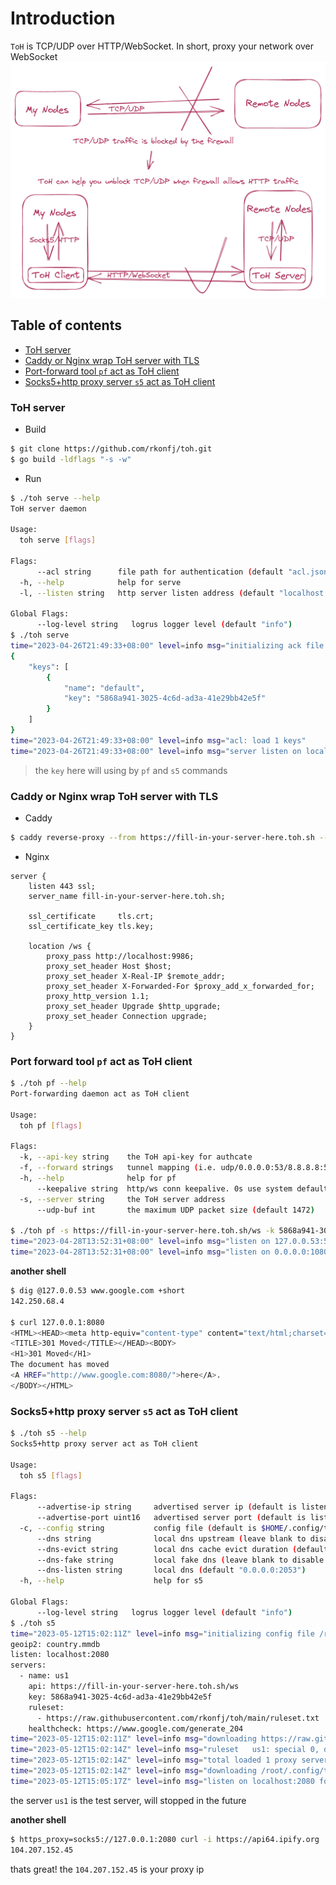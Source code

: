 # Introduction
`ToH` is TCP/UDP over HTTP/WebSocket. In short, proxy your network over WebSocket
![connect to refused nodes](overview.png)
## Table of contents
- [ToH server](#toh-server)
- [Caddy or Nginx wrap ToH server with TLS](#caddy-or-nginx-wrap-toh-server-with-tls)
- [Port-forward tool `pf` act as ToH client](#port-forward-tool-pf-act-as-toh-client)
- [Socks5+http proxy server `s5` act as ToH client](#socks5http-proxy-server-s5-act-as-toh-client)

### ToH server
- Build
```sh
$ git clone https://github.com/rkonfj/toh.git
$ go build -ldflags "-s -w"
```

- Run
```sh
$ ./toh serve --help
ToH server daemon

Usage:
  toh serve [flags]

Flags:
      --acl string      file path for authentication (default "acl.json")
  -h, --help            help for serve
  -l, --listen string   http server listen address (default "localhost:9986")

Global Flags:
      --log-level string   logrus logger level (default "info")
$ ./toh serve
time="2023-04-26T21:49:33+08:00" level=info msg="initializing ack file acl.json"
{
    "keys": [
        {
            "name": "default",
            "key": "5868a941-3025-4c6d-ad3a-41e29bb42e5f"
        }
    ]
}
time="2023-04-26T21:49:33+08:00" level=info msg="acl: load 1 keys"
time="2023-04-26T21:49:33+08:00" level=info msg="server listen on localhost:9986 now"
```
> the `key` here will using by `pf` and `s5` commands

### Caddy or Nginx wrap ToH server with TLS
- Caddy
```sh
$ caddy reverse-proxy --from https://fill-in-your-server-here.toh.sh --to localhost:9986
```

- Nginx
```
server {
	listen 443 ssl;
	server_name fill-in-your-server-here.toh.sh;

	ssl_certificate     tls.crt;
	ssl_certificate_key tls.key;

	location /ws {
		proxy_pass http://localhost:9986;
		proxy_set_header Host $host;
		proxy_set_header X-Real-IP $remote_addr;
		proxy_set_header X-Forwarded-For $proxy_add_x_forwarded_for;
		proxy_http_version 1.1;
		proxy_set_header Upgrade $http_upgrade;
		proxy_set_header Connection upgrade;
	}
}
```
### Port forward tool `pf` act as ToH client

```sh
$ ./toh pf --help
Port-forwarding daemon act as ToH client

Usage:
  toh pf [flags]

Flags:
  -k, --api-key string    the ToH api-key for authcate
  -f, --forward strings   tunnel mapping (i.e. udp/0.0.0.0:53/8.8.8.8:53)
  -h, --help              help for pf
      --keepalive string  http/ws conn keepalive. 0s use system default (default "0s")
  -s, --server string     the ToH server address
      --udp-buf int       the maximum UDP packet size (default 1472)

$ ./toh pf -s https://fill-in-your-server-here.toh.sh/ws -k 5868a941-3025-4c6d-ad3a-41e29bb42e5f -f udp/127.0.0.53:53/8.8.8.8:53 -f tcp/0.0.0.0:1080/google.com:80
time="2023-04-28T13:52:31+08:00" level=info msg="listen on 127.0.0.53:53 for udp://8.8.8.8:53 now"
time="2023-04-28T13:52:31+08:00" level=info msg="listen on 0.0.0.0:1080 for tcp://google.com:80 now"
```

**another shell**
```sh
$ dig @127.0.0.53 www.google.com +short
142.250.68.4

$ curl 127.0.0.1:8080
<HTML><HEAD><meta http-equiv="content-type" content="text/html;charset=utf-8">
<TITLE>301 Moved</TITLE></HEAD><BODY>
<H1>301 Moved</H1>
The document has moved
<A HREF="http://www.google.com:8080/">here</A>.
</BODY></HTML>
```

### Socks5+http proxy server `s5` act as ToH client
```sh
$ ./toh s5 --help
Socks5+http proxy server act as ToH client

Usage:
  toh s5 [flags]

Flags:
      --advertise-ip string     advertised server ip (default is listen ip)
      --advertise-port uint16   advertised server port (default is listen port)
  -c, --config string           config file (default is $HOME/.config/toh/socks5.yml)
      --dns string              local dns upstream (leave blank to disable local dns)
      --dns-evict string        local dns cache evict duration (default "2h")
      --dns-fake string         local fake dns (leave blank to disable fake dns)
      --dns-listen string       local dns (default "0.0.0.0:2053")
  -h, --help                    help for s5

Global Flags:
      --log-level string   logrus logger level (default "info")
$ ./toh s5
time="2023-05-12T15:02:11Z" level=info msg="initializing config file /root/.config/toh/socks5.yml"
geoip2: country.mmdb
listen: localhost:2080
servers:
  - name: us1
    api: https://fill-in-your-server-here.toh.sh/ws
    key: 5868a941-3025-4c6d-ad3a-41e29bb42e5f
    ruleset:
      - https://raw.githubusercontent.com/rkonfj/toh/main/ruleset.txt
    healthcheck: https://www.google.com/generate_204
time="2023-05-12T15:02:11Z" level=info msg="downloading https://raw.githubusercontent.com/rkonfj/toh/main/ruleset.txt"
time="2023-05-12T15:02:14Z" level=info msg="ruleset   us1: special 0, direct 0, wildcard 21"
time="2023-05-12T15:02:14Z" level=info msg="total loaded 1 proxy servers and 0 groups"
time="2023-05-12T15:02:14Z" level=info msg="downloading /root/.config/toh/country.mmdb (this can take up to 5m0s)"
time="2023-05-12T15:05:17Z" level=info msg="listen on localhost:2080 for socks5 now"
```

the server `us1` is the test server, will stopped in the future

**another shell**
```sh
$ https_proxy=socks5://127.0.0.1:2080 curl -i https://api64.ipify.org
104.207.152.45
```
thats great! the `104.207.152.45` is your proxy ip
